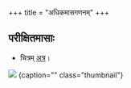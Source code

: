 +++
title = "अधिकमासगणनम्"
+++

## परीक्षितमासाः
- चित्रम् [अत्र](https://twitter.com/sammodacharya/status/1414097500223410180/photo/1)।

![](../images/adhika-mAsa-list.jpg)
{caption="" class="thumbnail"}


<div class="spreadsheet" src="../parIxita-mAsAH.toml" fullHeightWithRowsPerScreen=8> </div>  

